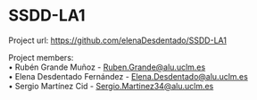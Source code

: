 # SSDD-LA1

Project url: https://github.com/elenaDesdentado/SSDD-LA1  
  
Project members:  
• Rubén Grande Muñoz - Ruben.Grande@alu.uclm.es  
• Elena Desdentado Fernández - Elena.Desdentado@alu.uclm.es  
• Sergio Martínez Cid - Sergio.Martinez34@alu.uclm.es  
